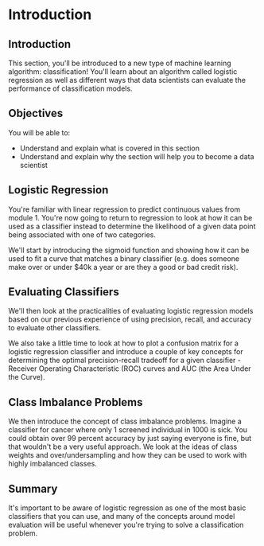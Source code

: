 
# Introduction

## Introduction
This section, you'll be introduced to a new type of machine learning algorithm: classification! You'll learn about an algorithm called logistic regression as well as different ways that data scientists can evaluate the performance of classification models.

## Objectives
You will be able to:
* Understand and explain what is covered in this section
* Understand and explain why the section will help you to become a data scientist

## Logistic Regression

You're familiar with linear regression to predict continuous values from module 1. You're now going to return to regression to look at how it can be used as a classifier instead to determine the likelihood of a given data point being associated with one of two categories.

We'll start by introducing the sigmoid function and showing how it can be used to fit a curve that matches a binary classifier (e.g. does someone make over or under $40k a year or are they a good or bad credit risk).

## Evaluating Classifiers

We'll then look at the practicalities of evaluating logistic regression models based on our previous experience of using precision, recall, and accuracy to evaluate other classifiers.

We also take a little time to look at how to plot a confusion matrix for a logistic regression classifier and introduce a couple of key concepts for determining the optimal precision-recall tradeoff for a given classifier - Receiver Operating Characteristic (ROC) curves and AUC (the Area Under the Curve).

## Class Imbalance Problems

We then introduce the concept of class imbalance problems. Imagine a classifier for cancer where only 1 screened individual in 1000 is sick. You could obtain over 99 percent accuracy by just saying everyone is fine, but that wouldn't be a very useful approach. We look at the ideas of class weights and over/undersampling and how they can be used to work with highly imbalanced classes.


## Summary

It's important to be aware of logistic regression as one of the most basic classifiers that you can use, and many of the concepts around model evaluation will be useful whenever you're trying to solve a classification problem.

